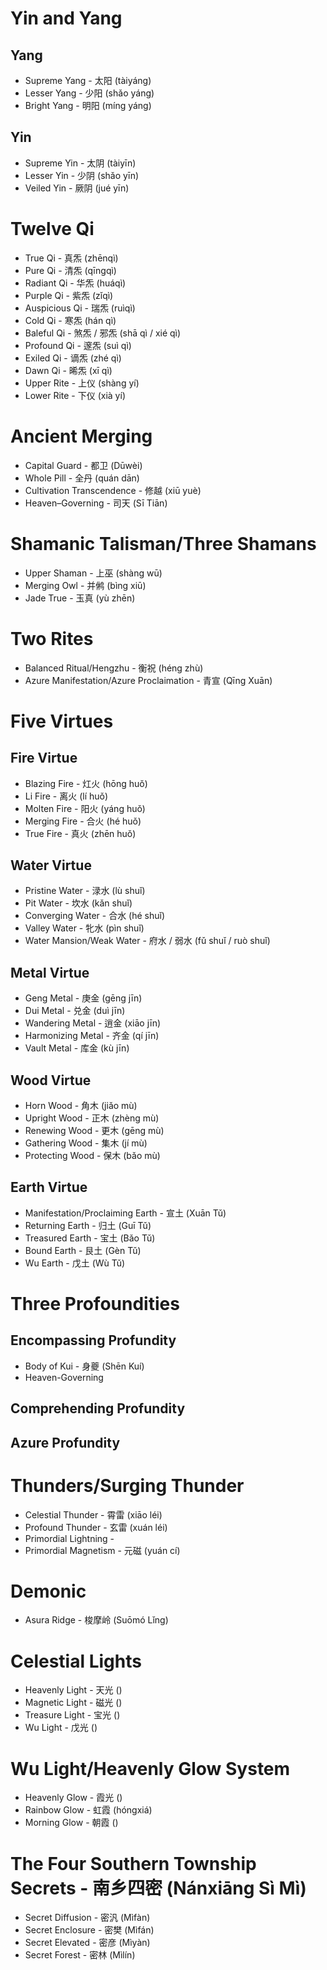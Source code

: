 # Yin and Yang

## Yang

- Supreme Yang - 太阳 (tàiyáng)
- Lesser Yang - 少阳 (shǎo yáng)
- Bright Yang - 明阳 (míng yáng)

## Yin

- Supreme Yin - 太阴 (tàiyīn)
- Lesser Yin - 少阴 (shǎo yīn)
- Veiled Yin - 厥阴 (jué yīn)

# Twelve Qi

- True Qi - 真炁 (zhēnqì)
- Pure Qi - 清炁 (qīngqì)
- Radiant Qi - 华炁 (huáqì)
- Purple Qi - 紫炁 (zǐqì)
- Auspicious Qi - 瑞炁 (ruìqì)
- Cold Qi - 寒炁 (hán qì)
- Baleful Qi - 煞炁 / 邪炁 (shā qì / xié qì)
- Profound Qi - 邃炁 (suì qì)
- Exiled Qi - 谪炁 (zhé qì)
- Dawn Qi - 晞炁 (xī qì)
- Upper Rite - 上仪 (shàng yí)
- Lower Rite - 下仪 (xià yí)

# Ancient Merging

- Capital Guard - 都卫 (Dūwèi)
- Whole Pill - 全丹 (quán dān)
- Cultivation Transcendence - 修越 (xiū yuè)
- Heaven–Governing - 司天 (Sī Tiān)

# Shamanic Talisman/Three Shamans

- Upper Shaman - 上巫 (shàng wū)
- Merging Owl - 并鸺 (bìng xiū)
- Jade True - 玉真 (yù zhēn)

# Two Rites

- Balanced Ritual/Hengzhu - 衡祝 (héng zhù)
- Azure Manifestation/Azure Proclaimation - 青宣 (Qīng Xuān)

# Five Virtues

## Fire Virtue

- Blazing Fire - 灴火 (hōng huǒ)
- Li Fire - 离火 (lí huǒ)
- Molten Fire - 阳火 (yáng huǒ)
- Merging Fire - 合火 (hé huǒ)
- True Fire - 真火 (zhēn huǒ)

## Water Virtue

- Pristine Water - 渌水 (lù shuǐ)
- Pit Water - 坎水 (kǎn shuǐ)
- Converging Water - 合水 (hé shuǐ)
- Valley Water - 牝水 (pìn shuǐ)
- Water Mansion/Weak Water - 府水 / 弱水 (fǔ shuǐ / ruò shuǐ)

## Metal Virtue

- Geng Metal - 庚金 (gēng jīn)
- Dui Metal - 兑金 (duì jīn)
- Wandering Metal - 逍金 (xiāo jīn)
- Harmonizing Metal - 齐金 (qí jīn)
- Vault Metal - 库金 (kù jīn)

## Wood Virtue

- Horn Wood - 角木 (jiǎo mù)
- Upright Wood - 正木 (zhèng mù)
- Renewing Wood - 更木 (gēng mù)
- Gathering Wood - 集木 (jí mù)
- Protecting Wood - 保木 (bǎo mù)

## Earth Virtue

- Manifestation/Proclaiming Earth - 宣土 (Xuān Tǔ)
- Returning Earth - 归土 (Guī Tǔ)
- Treasured Earth - 宝土 (Bǎo Tǔ)
- Bound Earth - 艮土 (Gèn Tǔ)
- Wu Earth - 戊土 (Wù Tǔ)

# Three Profoundities

## Encompassing Profundity

- Body of Kui - 身夔 (Shēn Kuí)
- Heaven-Governing

## Comprehending Profundity

## Azure Profundity

# Thunders/Surging Thunder

- Celestial Thunder - 霄雷 (xiāo léi)
- Profound Thunder - 玄雷 (xuán léi)
- Primordial Lightning -
- Primordial Magnetism - 元磁 (yuán cí)

# Demonic

- Asura Ridge - 梭摩岭 (Suōmó Lǐng)

# Celestial Lights

- Heavenly Light - 天光 ()
- Magnetic Light - 磁光 ()
- Treasure Light - 宝光 ()
- Wu Light - 戊光 ()

# Wu Light/Heavenly Glow System

- Heavenly Glow - 霞光 ()
- Rainbow Glow - 虹霞 (hóngxiá)
- Morning Glow - 朝霞 ()

# The Four Southern Township Secrets - 南乡四密 (Nánxiāng Sì Mì)

- Secret Diffusion - 密汎 (Mìfàn)
- Secret Enclosure - 密樊 (Mìfán)
- Secret Elevated - 密彦 (Mìyàn)
- Secret Forest - 密林 (Mìlín)
